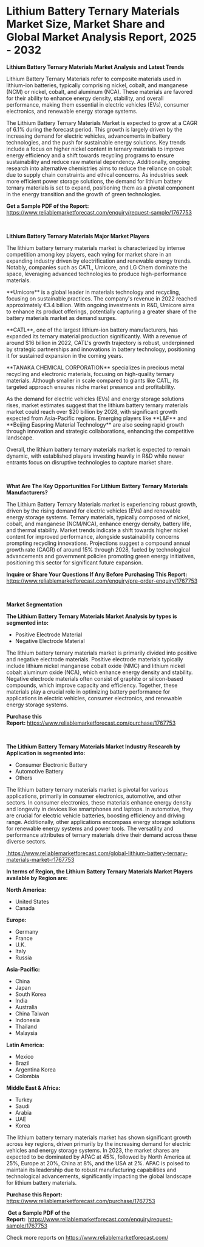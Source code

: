 <p><h1>Lithium Battery Ternary Materials Market Size, Market Share and Global Market Analysis Report, 2025 - 2032</h1></p><p><strong>Lithium Battery Ternary Materials Market Analysis and Latest Trends</strong></p>
<p><p>Lithium Battery Ternary Materials refer to composite materials used in lithium-ion batteries, typically comprising nickel, cobalt, and manganese (NCM) or nickel, cobalt, and aluminum (NCA). These materials are favored for their ability to enhance energy density, stability, and overall performance, making them essential in electric vehicles (EVs), consumer electronics, and renewable energy storage systems.</p><p>The Lithium Battery Ternary Materials Market is expected to grow at a CAGR of 6.1% during the forecast period. This growth is largely driven by the increasing demand for electric vehicles, advancements in battery technologies, and the push for sustainable energy solutions. Key trends include a focus on higher nickel content in ternary materials to improve energy efficiency and a shift towards recycling programs to ensure sustainability and reduce raw material dependency. Additionally, ongoing research into alternative chemistries aims to reduce the reliance on cobalt due to supply chain constraints and ethical concerns. As industries seek more efficient power storage solutions, the demand for lithium battery ternary materials is set to expand, positioning them as a pivotal component in the energy transition and the growth of green technologies.</p></p>
<p><strong>Get a Sample PDF of the Report:&nbsp;</strong> <a href="https://www.reliablemarketforecast.com/enquiry/request-sample/1767753?utm_campaign=1950&utm_medium=2&utm_source=Github&utm_content=ia&utm_term=02022025&utm_id=lithium-battery-ternary-materials">https://www.reliablemarketforecast.com/enquiry/request-sample/1767753</a></p>
<p>&nbsp;</p>
<p><strong>Lithium Battery Ternary Materials Major Market Players</strong></p>
<p><p>The lithium battery ternary materials market is characterized by intense competition among key players, each vying for market share in an expanding industry driven by electrification and renewable energy trends. Notably, companies such as CATL, Umicore, and LG Chem dominate the space, leveraging advanced technologies to produce high-performance materials.</p><p>**Umicore** is a global leader in materials technology and recycling, focusing on sustainable practices. The company's revenue in 2022 reached approximately €3.4 billion. With ongoing investments in R&D, Umicore aims to enhance its product offerings, potentially capturing a greater share of the battery materials market as demand surges.</p><p>**CATL**, one of the largest lithium-ion battery manufacturers, has expanded its ternary material production significantly. With a revenue of around $16 billion in 2022, CATL's growth trajectory is robust, underpinned by strategic partnerships and innovations in battery technology, positioning it for sustained expansion in the coming years.</p><p>**TANAKA CHEMICAL CORPORATION** specializes in precious metal recycling and electronic materials, focusing on high-quality ternary materials. Although smaller in scale compared to giants like CATL, its targeted approach ensures niche market presence and profitability.</p><p>As the demand for electric vehicles (EVs) and energy storage solutions rises, market estimates suggest that the lithium battery ternary materials market could reach over $20 billion by 2028, with significant growth expected from Asia-Pacific regions. Emerging players like **L&F** and **Beijing Easpring Material Technology** are also seeing rapid growth through innovation and strategic collaborations, enhancing the competitive landscape.</p><p>Overall, the lithium battery ternary materials market is expected to remain dynamic, with established players investing heavily in R&D while newer entrants focus on disruptive technologies to capture market share.</p></p>
<p>&nbsp;</p>
<p><strong>What Are The Key Opportunities For Lithium Battery Ternary Materials Manufacturers?</strong></p>
<p><p>The Lithium Battery Ternary Materials market is experiencing robust growth, driven by the rising demand for electric vehicles (EVs) and renewable energy storage systems. Ternary materials, typically composed of nickel, cobalt, and manganese (NCM/NCA), enhance energy density, battery life, and thermal stability. Market trends indicate a shift towards higher nickel content for improved performance, alongside sustainability concerns prompting recycling innovations. Projections suggest a compound annual growth rate (CAGR) of around 15% through 2028, fueled by technological advancements and government policies promoting green energy initiatives, positioning this sector for significant future expansion.</p></p>
<p><strong>Inquire or Share Your Questions If Any Before Purchasing This Report:</strong> <a href="https://www.reliablemarketforecast.com/enquiry/pre-order-enquiry/1767753?utm_campaign=1950&utm_medium=2&utm_source=Github&utm_content=ia&utm_term=02022025&utm_id=lithium-battery-ternary-materials">https://www.reliablemarketforecast.com/enquiry/pre-order-enquiry/1767753</a></p>
<p>&nbsp;</p>
<p><strong>Market Segmentation</strong></p>
<p><strong>The Lithium Battery Ternary Materials Market Analysis by types is segmented into:</strong></p>
<p><ul><li>Positive Electrode Material</li><li>Negative Electrode Material</li></ul></p>
<p><p>The lithium battery ternary materials market is primarily divided into positive and negative electrode materials. Positive electrode materials typically include lithium nickel manganese cobalt oxide (NMC) and lithium nickel cobalt aluminum oxide (NCA), which enhance energy density and stability. Negative electrode materials often consist of graphite or silicon-based compounds, which improve capacity and efficiency. Together, these materials play a crucial role in optimizing battery performance for applications in electric vehicles, consumer electronics, and renewable energy storage systems.</p></p>
<p><strong>Purchase this Report:&nbsp;</strong><a href="https://www.reliablemarketforecast.com/purchase/1767753?utm_campaign=1950&utm_medium=2&utm_source=Github&utm_content=ia&utm_term=02022025&utm_id=lithium-battery-ternary-materials">https://www.reliablemarketforecast.com/purchase/1767753</a></p>
<p>&nbsp;</p>
<p><strong>The Lithium Battery Ternary Materials Market Industry Research by Application is segmented into:</strong></p>
<p><ul><li>Consumer Electronic Battery</li><li>Automotive Battery</li><li>Others</li></ul></p>
<p><p>The lithium battery ternary materials market is pivotal for various applications, primarily in consumer electronics, automotive, and other sectors. In consumer electronics, these materials enhance energy density and longevity in devices like smartphones and laptops. In automotive, they are crucial for electric vehicle batteries, boosting efficiency and driving range. Additionally, other applications encompass energy storage solutions for renewable energy systems and power tools. The versatility and performance attributes of ternary materials drive their demand across these diverse sectors.</p></p>
<p><a href="https://www.reliablemarketforecast.com/global-lithium-battery-ternary-materials-market-r1767753?utm_campaign=1950&utm_medium=2&utm_source=Github&utm_content=ia&utm_term=02022025&utm_id=lithium-battery-ternary-materials">&nbsp;https://www.reliablemarketforecast.com/global-lithium-battery-ternary-materials-market-r1767753</a></p>
<p><strong>In terms of Region, the Lithium Battery Ternary Materials Market Players available by Region are:</strong></p>
<p>
    <p> <strong> North America: </strong>
        <ul>
            <li>United States</li>
            <li>Canada</li>
        </ul>
        </p> 
    <p> <strong> Europe: </strong>
        <ul>
            <li>Germany</li>
            <li>France</li>
            <li>U.K.</li>
            <li>Italy</li>
            <li>Russia</li>
        </ul>
        </p> 
    <p> <strong> Asia-Pacific: </strong>
        <ul>
            <li>China</li>
            <li>Japan</li>
            <li>South Korea</li>
            <li>India</li>
            <li>Australia</li>
            <li>China Taiwan</li>
            <li>Indonesia</li>
            <li>Thailand</li>
            <li>Malaysia</li>
        </ul>
        </p> 
    <p> <strong> Latin America: </strong>
        <ul>
            <li>Mexico</li>
            <li>Brazil</li>
            <li>Argentina Korea</li>
            <li>Colombia</li>
        </ul>
        </p> 
    <p> <strong> Middle East & Africa: </strong>
        <ul>
            <li>Turkey</li>
            <li>Saudi</li>
            <li>Arabia</li>
            <li>UAE</li>
            <li>Korea</li>
        </ul>
    </p>
    </p>
<p><p>The lithium battery ternary materials market has shown significant growth across key regions, driven primarily by the increasing demand for electric vehicles and energy storage systems. In 2023, the market shares are expected to be dominated by APAC at 45%, followed by North America at 25%, Europe at 20%, China at 8%, and the USA at 2%. APAC is poised to maintain its leadership due to robust manufacturing capabilities and technological advancements, significantly impacting the global landscape for lithium battery materials.</p></p>
<p><strong>Purchase this Report: </strong><a href="https://www.reliablemarketforecast.com/purchase/1767753?utm_campaign=1950&utm_medium=2&utm_source=Github&utm_content=ia&utm_term=02022025&utm_id=lithium-battery-ternary-materials">https://www.reliablemarketforecast.com/purchase/1767753</a></p>
<p>&nbsp;<strong>Get a Sample PDF of the Report:&nbsp;&nbsp;</strong><a href="https://www.reliablemarketforecast.com/enquiry/request-sample/1767753?utm_campaign=1950&utm_medium=2&utm_source=Github&utm_content=ia&utm_term=02022025&utm_id=lithium-battery-ternary-materials">https://www.reliablemarketforecast.com/enquiry/request-sample/1767753</a></p>
<p><strong></strong></p>
<p>Check more reports on <a href="https://www.reliablemarketforecast.com/?utm_campaign=1950&utm_medium=2&utm_source=Github&utm_content=ia&utm_term=02022025&utm_id=lithium-battery-ternary-materials">https://www.reliablemarketforecast.com/</a></p>